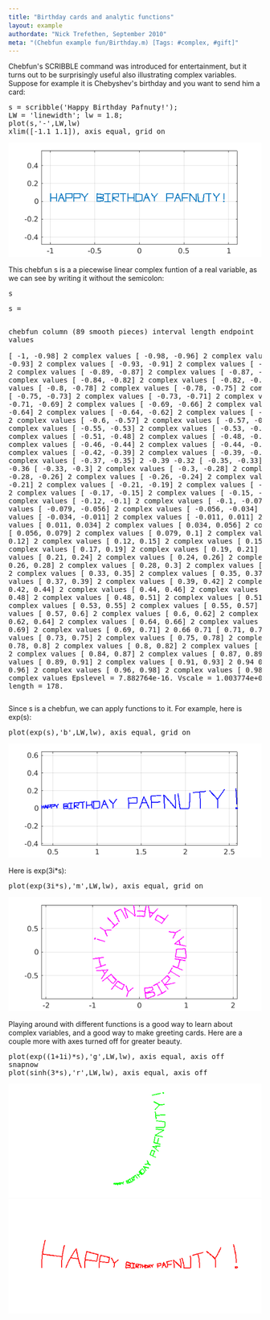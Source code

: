 ```yaml
---
title: "Birthday cards and analytic functions"
layout: example
authordate: "Nick Trefethen, September 2010"
meta: "(Chebfun example fun/Birthday.m) [Tags: #complex, #gift]"
---
```


Chebfun's SCRIBBLE command was introduced for entertainment, but it turns out to be surprisingly useful also illustrating complex variables.  Suppose for example it is Chebyshev's birthday and you want to send him a card:

<pre class="mcode-input">s = scribble('Happy Birthday Pafnuty!');
LW = 'linewidth'; lw = 1.8;
plot(s,'-',LW,lw)
xlim([-1.1 1.1]), axis equal, grid on</pre><img src="img/Birthday_01.png" alt="">

This chebfun s is a a piecewise linear complex funtion of a real variable, as we can see by writing it without the semicolon:

<pre class="mcode-input">s</pre><pre class="mcode-output">s = 
   chebfun column (89 smooth pieces)
       interval       length   endpoint values  
[      -1,   -0.98]        2    complex values 
[   -0.98,   -0.96]        2    complex values 
[   -0.96,   -0.93]        2    complex values 
[   -0.93,   -0.91]        2    complex values 
[   -0.91,   -0.89]        2    complex values 
[   -0.89,   -0.87]        2    complex values 
[   -0.87,   -0.84]        2    complex values 
[   -0.84,   -0.82]        2    complex values 
[   -0.82,    -0.8]        2    complex values 
[    -0.8,   -0.78]        2    complex values 
[   -0.78,   -0.75]        2    complex values 
[   -0.75,   -0.73]        2    complex values 
[   -0.73,   -0.71]        2    complex values 
[   -0.71,   -0.69]        2    complex values 
[   -0.69,   -0.66]        2    complex values 
[   -0.66,   -0.64]        2    complex values 
[   -0.64,   -0.62]        2    complex values 
[   -0.62,    -0.6]        2    complex values 
[    -0.6,   -0.57]        2    complex values 
[   -0.57,   -0.55]        2    complex values 
[   -0.55,   -0.53]        2    complex values 
[   -0.53,   -0.51]        2    complex values 
[   -0.51,   -0.48]        2    complex values 
[   -0.48,   -0.46]        2    complex values 
[   -0.46,   -0.44]        2    complex values 
[   -0.44,   -0.42]        2    complex values 
[   -0.42,   -0.39]        2    complex values 
[   -0.39,   -0.37]        2    complex values 
[   -0.37,   -0.35]        2     -0.39    -0.32 
[   -0.35,   -0.33]        2     -0.32    -0.36 
[   -0.33,    -0.3]        2    complex values 
[    -0.3,   -0.28]        2    complex values 
[   -0.28,   -0.26]        2    complex values 
[   -0.26,   -0.24]        2    complex values 
[   -0.24,   -0.21]        2    complex values 
[   -0.21,   -0.19]        2    complex values 
[   -0.19,   -0.17]        2    complex values 
[   -0.17,   -0.15]        2    complex values 
[   -0.15,   -0.12]        2    complex values 
[   -0.12,    -0.1]        2    complex values 
[    -0.1,  -0.079]        2    complex values 
[  -0.079,  -0.056]        2    complex values 
[  -0.056,  -0.034]        2    complex values 
[  -0.034,  -0.011]        2    complex values 
[  -0.011,   0.011]        2    complex values 
[   0.011,   0.034]        2    complex values 
[   0.034,   0.056]        2    complex values 
[   0.056,   0.079]        2    complex values 
[   0.079,     0.1]        2    complex values 
[     0.1,    0.12]        2    complex values 
[    0.12,    0.15]        2    complex values 
[    0.15,    0.17]        2    complex values 
[    0.17,    0.19]        2    complex values 
[    0.19,    0.21]        2    complex values 
[    0.21,    0.24]        2    complex values 
[    0.24,    0.26]        2    complex values 
[    0.26,    0.28]        2    complex values 
[    0.28,     0.3]        2    complex values 
[     0.3,    0.33]        2    complex values 
[    0.33,    0.35]        2    complex values 
[    0.35,    0.37]        2    complex values 
[    0.37,    0.39]        2    complex values 
[    0.39,    0.42]        2    complex values 
[    0.42,    0.44]        2    complex values 
[    0.44,    0.46]        2    complex values 
[    0.46,    0.48]        2    complex values 
[    0.48,    0.51]        2    complex values 
[    0.51,    0.53]        2    complex values 
[    0.53,    0.55]        2    complex values 
[    0.55,    0.57]        2    complex values 
[    0.57,     0.6]        2    complex values 
[     0.6,    0.62]        2    complex values 
[    0.62,    0.64]        2    complex values 
[    0.64,    0.66]        2    complex values 
[    0.66,    0.69]        2    complex values 
[    0.69,    0.71]        2      0.66     0.71 
[    0.71,    0.73]        2    complex values 
[    0.73,    0.75]        2    complex values 
[    0.75,    0.78]        2    complex values 
[    0.78,     0.8]        2    complex values 
[     0.8,    0.82]        2    complex values 
[    0.82,    0.84]        2    complex values 
[    0.84,    0.87]        2    complex values 
[    0.87,    0.89]        2    complex values 
[    0.89,    0.91]        2    complex values 
[    0.91,    0.93]        2      0.94     0.95 
[    0.93,    0.96]        2    complex values 
[    0.96,    0.98]        2    complex values 
[    0.98,       1]        2    complex values 
Epslevel = 7.882764e-16.  Vscale = 1.003774e+00.  Total length = 178.
</pre>Since s is a chebfun, we can apply functions to it. For example, here is exp(s):

<pre class="mcode-input">plot(exp(s),'b',LW,lw), axis equal, grid on</pre><img src="img/Birthday_02.png" alt="">

Here is exp(3i*s):

<pre class="mcode-input">plot(exp(3i*s),'m',LW,lw), axis equal, grid on</pre><img src="img/Birthday_03.png" alt="">

Playing around with different functions is a good way to learn about complex variables, and a good way to make greeting cards.  Here are a couple more with axes turned off for greater beauty.

<pre class="mcode-input">plot(exp((1+1i)*s),'g',LW,lw), axis equal, axis off
snapnow
plot(sinh(3*s),'r',LW,lw), axis equal, axis off</pre><img src="img/Birthday_04.png" alt="">

<img src="img/Birthday_05.png" alt="">


